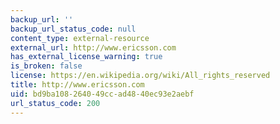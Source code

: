 ```yaml
---
backup_url: ''
backup_url_status_code: null
content_type: external-resource
external_url: http://www.ericsson.com
has_external_license_warning: true
is_broken: false
license: https://en.wikipedia.org/wiki/All_rights_reserved
title: http://www.ericsson.com
uid: bd9ba108-2640-49cc-ad48-40ec93e2aebf
url_status_code: 200
---
```

